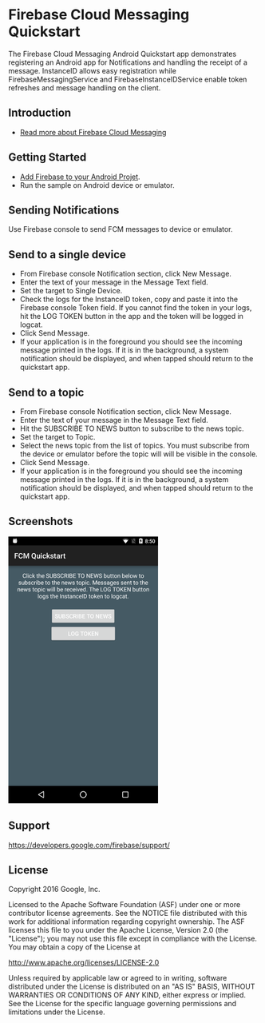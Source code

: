 Firebase Cloud Messaging Quickstart
==============================

The Firebase Cloud Messaging Android Quickstart app demonstrates registering
an Android app for Notifications and handling the receipt of a message.
InstanceID allows easy registration while FirebaseMessagingService and FirebaseInstanceIDService
enable token refreshes and message handling on the client.

Introduction
------------

- [Read more about Firebase Cloud Messaging](https://developers.google.com/firebase/)

Getting Started
---------------

- [Add Firebase to your Android Projet](https://developers.google.com/firebase/docs/android/setup).
- Run the sample on Android device or emulator.

Sending Notifications
---------------------

Use Firebase console to send FCM messages to device or emulator.

## Send to a single device

- From Firebase console Notification section, click New Message.
- Enter the text of your message in the Message Text field.
- Set the target to Single Device.
- Check the logs for the InstanceID token, copy and paste it into the Firebase console Token field.
  If you cannot find the token in your logs, hit the LOG TOKEN button in the app and the token will
  be logged in logcat.
- Click Send Message.
- If your application is in the foreground you should see the incoming
  message printed in the logs. If it is in the background, a system notification should be
  displayed, and when tapped should return to the quickstart app.

## Send to a topic

- From Firebase console Notification section, click New Message.
- Enter the text of your message in the Message Text field.
- Hit the SUBSCRIBE TO NEWS button to subscribe to the news topic.
- Set the target to Topic.
- Select the news topic from the list of topics. You must subscribe from the device or emulator
  before the topic will will be visible in the console.
- Click Send Message.
- If your application is in the foreground you should see the incoming
  message printed in the logs. If it is in the background, a system notification should be
  displayed, and when tapped should return to the quickstart app.

Screenshots
-----------
<img src="app/src/main/fcm-sample.png" height="534" width="300"/>

Support
-------

https://developers.google.com/firebase/support/

License
-------

Copyright 2016 Google, Inc.

Licensed to the Apache Software Foundation (ASF) under one or more contributor
license agreements.  See the NOTICE file distributed with this work for
additional information regarding copyright ownership.  The ASF licenses this
file to you under the Apache License, Version 2.0 (the "License"); you may not
use this file except in compliance with the License.  You may obtain a copy of
the License at

  http://www.apache.org/licenses/LICENSE-2.0

Unless required by applicable law or agreed to in writing, software
distributed under the License is distributed on an "AS IS" BASIS, WITHOUT
WARRANTIES OR CONDITIONS OF ANY KIND, either express or implied.  See the
License for the specific language governing permissions and limitations under
the License.
